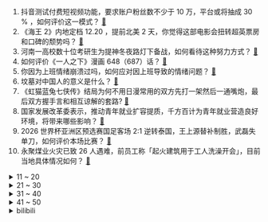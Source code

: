 1. 抖音测试付费短视频功能，要求账户粉丝数不少于 10 万，平台或将抽成 30 % ，如何评价这一模式？ [:link:](https://www.zhihu.com/question/630407912)
2. 《海王 2》内地定档 12.20 ，提前北美 2 天，你觉得这部电影会扭转超英票房和口碑的颓势吗？ [:link:](https://www.zhihu.com/question/629707774)
3. 河南一高校数十位考研生为提神冬夜路灯下备战，如何看待这种努力方式？ [:link:](https://www.zhihu.com/question/630295987)
4. 如何评价《一人之下》漫画 648（687）话？ [:link:](https://www.zhihu.com/question/630485258)
5. 你因为上班情绪崩溃过吗，如何应对因上班导致的情绪问题？ [:link:](https://www.zhihu.com/question/630020719)
6. 坟墓对中国人的意义是什么？ [:link:](https://www.zhihu.com/question/352323137)
7. 《虹猫蓝兔七侠传》结局为何不用日漫常用的双方先打一架然后一通嘴炮，最后双方握手言和相互谅解的套路? [:link:](https://www.zhihu.com/question/593368571)
8. 国家发展改革委表示，推动青年就业扩容提质，千方百计为青年就业营造良好环境，将带来哪些影响？ [:link:](https://www.zhihu.com/question/630419940)
9. 2026 世界杯亚洲区预选赛国足客场 2:1 逆转泰国，王上源替补制胜，武磊失单刀，如何评价本场比赛？ [:link:](https://www.zhihu.com/question/630408683)
10. 永聚煤业火灾已致 26 人遇难，前员工称「起火建筑用于工人洗澡开会」，目前当地具体情况如何？ [:link:](https://www.zhihu.com/question/630416322)
<details>
<summary>11 ~ 20</summary>

11. 缅北电诈重要头目明国平、明菊兰、明珍珍被成功抓获并移交中国警方，哪些信息值得关注？ [:link:](https://www.zhihu.com/question/630425466)
12. 想买海豹 DM-i，但是老一辈说合资车型靠谱，该如何选择？ [:link:](https://www.zhihu.com/question/630395462)
13. 2023 广州车展最值得买和最不值得买的车分别是什么？ [:link:](https://www.zhihu.com/question/629587608)
14. 大批艺人明星退出直播间，刘涛、李湘、陈赫已停播，如何看待这一现象？直播带货行业该如何规范化发展？ [:link:](https://www.zhihu.com/question/630388264)
15. 2023 年新能源汽车行业有哪些「突破性」进展？ [:link:](https://www.zhihu.com/question/629587559)
16. 十年了，为什么 Faker 还是可以这么强？ [:link:](https://www.zhihu.com/question/629944181)
17. 上海顶流学区房溢价正在消失，两年血亏近 300 万，中介称「跌回 2017 年」，释放了哪些信息？ [:link:](https://www.zhihu.com/question/630383035)
18. 宇宙中没有氧气，将尸体放到太空中，它会腐烂吗？ [:link:](https://www.zhihu.com/question/627364448)
19. 如果站在你家宠物的角度，你觉得它会跟你说什么？ [:link:](https://www.zhihu.com/question/629649774)
20. 高中让人崩溃的瞬间是什么？ [:link:](https://www.zhihu.com/question/487981566)
</details>
<details>
<summary>21 ~ 30</summary>

21. 如何评价浦泽直树的《Pluto》？ [:link:](https://www.zhihu.com/question/21523214)
22. 有没有一件事让你感觉母爱是那么伟大？ [:link:](https://www.zhihu.com/question/402397472)
23. 芙卡洛斯会在芙宁娜传说第二幕中复活吗？ [:link:](https://www.zhihu.com/question/629624287)
24. 程序员为什么要不能一次性写好，需要一直改bug ？ [:link:](https://www.zhihu.com/question/629534956)
25. 黄袍怪奎木狼那么爱百花羞公主，为什么得不到她的心? [:link:](https://www.zhihu.com/question/425238655)
26. 上班几年后逐渐感觉躺不平又卷不动，时不时流露出「厌班」情绪，该怎么办？ [:link:](https://www.zhihu.com/question/630020822)
27. 什么叫程序员的技术好？ [:link:](https://www.zhihu.com/question/626259616)
28. 让芙宁娜重拾水神神格是好事还是坏事？ [:link:](https://www.zhihu.com/question/630272289)
29. 如何评价2023年第九届数维杯国际大学生数学建模挑战赛？ [:link:](https://www.zhihu.com/question/630139353)
30. 对工作提不起劲儿、感觉被掏空，困在「职场心霾」的状态中，该如何调整？ [:link:](https://www.zhihu.com/question/630020692)
</details>
<details>
<summary>31 ~ 40</summary>

31. 你印象中最深刻的叫外卖经历是什么？ [:link:](https://www.zhihu.com/question/61139335)
32. 那些充满力量的语录你知道几个？ [:link:](https://www.zhihu.com/question/630351847)
33. 一个人独处的时候你最喜欢干什么? [:link:](https://www.zhihu.com/question/623609279)
34. 2G 的显卡平时负载一般在20%左右，有必要升级到4G或者8G吗？ [:link:](https://www.zhihu.com/question/629150602)
35. 大体重减肥，从何开始？ [:link:](https://www.zhihu.com/question/630059701)
36. 上班人也偶尔会有厌倦上班的情况吗？ [:link:](https://www.zhihu.com/question/630283173)
37. 冬天坚持哪些事，可以把自己的皮肤养得好好的？ [:link:](https://www.zhihu.com/question/630033088)
38. 张译在电影《无价之宝》中的表现如何？ [:link:](https://www.zhihu.com/question/629565367)
39. 你平时压力的的时候，最喜欢的「解压搭子」是什么美食？ [:link:](https://www.zhihu.com/question/628659052)
40. 上班是一种精神摩擦吗?上完一天班你是否有一种精神透支的感觉？ [:link:](https://www.zhihu.com/question/630274405)
</details>
<details>
<summary>41 ~ 50</summary>

41. 中美在平等尊重基础上恢复两军高层沟通，开展中美两军战区领导通话，有哪些信息值得关注？ [:link:](https://www.zhihu.com/question/630385390)
42. 寒冷季节适合做剧烈运动吗？ [:link:](https://www.zhihu.com/question/630059659)
43. 广电总局治理网络微短剧，下线微短剧 2.5 万多部，抖音、快手、微信打击违规微短剧，哪些信息值得关注？ [:link:](https://www.zhihu.com/question/630409367)
44. 马云家族信托拟出售阿里巴巴创始人股份，涉及股票市值 8.707 亿美元，哪些信息值得关注？ [:link:](https://www.zhihu.com/question/630441832)
45. 多家信托踩雷杭州私募跑路事件，知情人士称最大的一家 30 亿左右，监管已启动调查，哪些信息值得关注？ [:link:](https://www.zhihu.com/question/630391920)
46. 10 月 7 日以来首次！安理会通过决议，在加沙实行「人道主义暂停」，这意味着什么？ [:link:](https://www.zhihu.com/question/630383868)
47. 想到的第一句含有“东”字的古诗词有哪些？ [:link:](https://www.zhihu.com/question/626476826)
48. 高强度的工作让人产生厌班情绪，「gap day」能缓解厌班情绪吗？ [:link:](https://www.zhihu.com/question/630020787)
49. 中年少女这个词怎么理解？ [:link:](https://www.zhihu.com/question/629995259)
50. 如何评价《原神》4.2任务：问题美露莘与答案机器人？ [:link:](https://www.zhihu.com/question/629634190)
</details><details>
<summary>bilibili</summary>

</details>